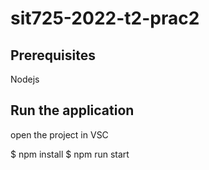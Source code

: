 # sit725-2022-t2-prac2

## Prerequisites
Nodejs

## Run the application
open the project in VSC

$ npm install
$ npm run start